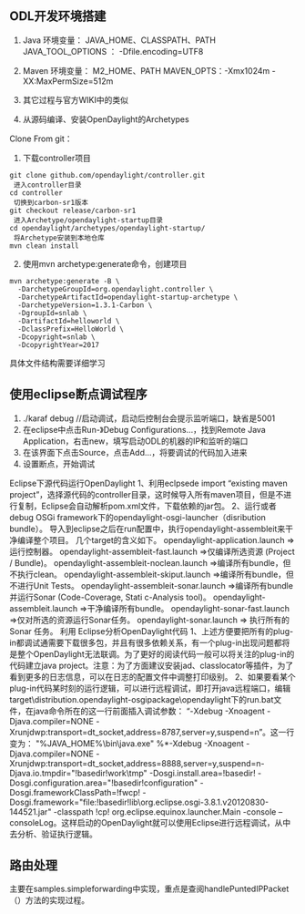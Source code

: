 ## ODL开发环境搭建
1. Java 
  环境变量：
  JAVA_HOME、CLASSPATH、PATH
  JAVA_TOOL_OPTIONS ： -Dfile.encoding=UTF8
2. Maven
  环境变量：
  M2_HOME、PATH
  MAVEN_OPTS：-Xmx1024m -XX:MaxPermSize=512m
3. 其它过程与官方WIKI中的类似

4. 从源码编译、安装OpenDaylight的Archetypes

  Clone From git：
  
  1. 下载controller项目
  
  ```
  git clone github.com/opendaylight/controller.git
   进入controller目录
  cd controller
   切换到carbon-sr1版本
  git checkout release/carbon-sr1
   进入Archetype/opendaylight-startup目录
  cd opendaylight/archetypes/opendaylight-startup/
   将Archetype安装到本地仓库
  mvn clean install
  ```
  
  2. 使用mvn archetype:generate命令，创建项目
  ```
  mvn archetype:generate -B \
    -DarchetypeGroupId=org.opendaylight.controller \
    -DarchetypeArtifactId=opendaylight-startup-archetype \
    -DarchetypeVersion=1.3.1-Carbon \
    -DgroupId=snlab \
    -DartifactId=helloworld \
    -DclassPrefix=HelloWorld \
    -Dcopyright=snlab \
    -DcopyrightYear=2017
  ```
  具体文件结构需要详细学习

## 使用eclipse断点调试程序
  1. ./karaf debug //启动调试，启动后控制台会提示监听端口，缺省是5001
  2. 在eclipse中点击Run-》Debug Configurations…，找到Remote Java Application，右击new，填写启动ODL的机器的IP和监听的端口
  3. 在该界面下点击Source，点击Add…，将要调试的代码加入进来
  4. 设置断点，开始调试


  Eclipse下源代码运行OpenDaylight
1、利用eclpsede import “existing maven project”，选择源代码的controller目录，这时候导入所有maven项目，但是不进行复制，Eclipse会自动解析pom.xml文件，下载依赖的jar包。
2、运行或者debug OSGi framework下的opendaylight-osgi-launcher（disribution bundle）。
导入到eclipse之后在run配置中，执行opendaylight-assembleit来干净编译整个项目。
几个target的含义如下。
opendaylight-application.launch =>运行控制器。
opendaylight-assembleit-fast.launch =>仅编译所选资源 (Project / Bundle)。
opendaylight-assembleit-noclean.launch =>编译所有bundle，但不执行clean。
opendaylight-assembleit-skiput.launch =>编译所有bundle，但不进行Unit Tests。
opendaylight-assembleit-sonar.launch =>编译所有bundle并运行Sonar (Code-Coverage, Stati
c-Analysis tool)。
opendaylight-assembleit.launch =>干净编译所有bundle。
opendaylight-sonar-fast.launch =>仅对所选的资源运行Sonar任务。
opendaylight-sonar.launch => 执行所有的Sonar 任务。
利用 Eclipse分析OpenDaylight代码
1、上述方便要把所有的plug-in都调试通需要下载很多包，并且有很多依赖关系，有一个plug-in出现问题都将是整个OpenDaylight无法联调。为了更好的阅读代码一般可以将关注的plug-in的代码建立java project。注意：为了方面建议安装jad、classlocator等插件，为了看到更多的日志信息，可以在日志的配置文件中调整打印级别。
2、如果要看某个plug-in代码某时刻的运行逻辑，可以进行远程调试，即打开java远程端口，编辑target\distribution.opendaylight-osgipackage\opendaylight下的run.bat文件，在java命令所在的这一行前面插入调试参数：
“-Xdebug -Xnoagent -Djava.compiler=NONE -Xrunjdwp:transport=dt_socket,address=8787,server=y,suspend=n”。这一行变为：
"%JAVA_HOME%\bin\java.exe" %*-Xdebug -Xnoagent -Djava.compiler=NONE -Xrunjdwp:transport=dt_socket,address=8888,server=y,suspend=n-Djava.io.tmpdir="!basedir!work\tmp" -Dosgi.install.area=!basedir! -Dosgi.configuration.area="!basedir!configuration" -Dosgi.frameworkClassPath=!fwcp! -Dosgi.framework="file:\!basedir!lib\org.eclipse.osgi-3.8.1.v20120830-144521.jar" -classpath !cp! org.eclipse.equinox.launcher.Main -console –consoleLog。这样启动的OpenDaylight就可以使用Eclipse进行远程调试，从中去分析、验证执行逻辑。
  
## 路由处理
主要在samples.simpleforwarding中实现，重点是查阅handlePuntedIPPacket（）方法的实现过程。
